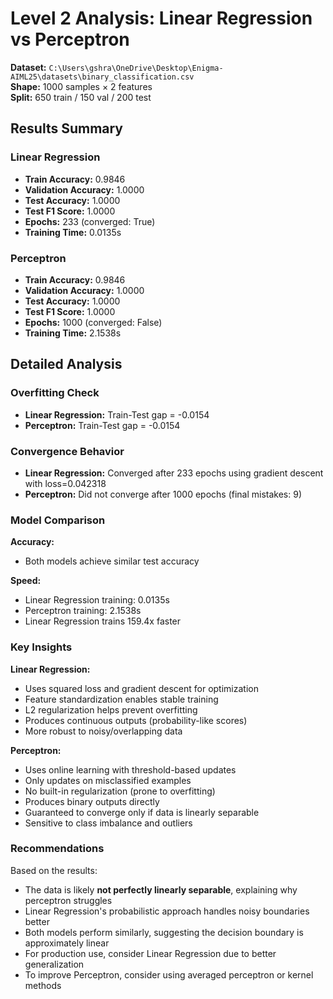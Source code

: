 # Level 2 Analysis: Linear Regression vs Perceptron

**Dataset:** `C:\Users\gshra\OneDrive\Desktop\Enigma-AIML25\datasets\binary_classification.csv`  
**Shape:** 1000 samples × 2 features  
**Split:** 650 train / 150 val / 200 test  

## Results Summary

### Linear Regression
- **Train Accuracy:** 0.9846
- **Validation Accuracy:** 1.0000
- **Test Accuracy:** 1.0000
- **Test F1 Score:** 1.0000
- **Epochs:** 233 (converged: True)
- **Training Time:** 0.0135s

### Perceptron
- **Train Accuracy:** 0.9846
- **Validation Accuracy:** 1.0000
- **Test Accuracy:** 1.0000
- **Test F1 Score:** 1.0000
- **Epochs:** 1000 (converged: False)
- **Training Time:** 2.1538s

## Detailed Analysis

### Overfitting Check
- **Linear Regression:** Train-Test gap = -0.0154
- **Perceptron:** Train-Test gap = -0.0154

### Convergence Behavior
- **Linear Regression:** Converged after 233 epochs using gradient descent with loss=0.042318
- **Perceptron:** Did not converge after 1000 epochs (final mistakes: 9)

### Model Comparison

**Accuracy:**
- Both models achieve similar test accuracy

**Speed:**
- Linear Regression training: 0.0135s
- Perceptron training: 2.1538s
- Linear Regression trains 159.4x faster

### Key Insights

**Linear Regression:**
- Uses squared loss and gradient descent for optimization
- Feature standardization enables stable training
- L2 regularization helps prevent overfitting
- Produces continuous outputs (probability-like scores)
- More robust to noisy/overlapping data

**Perceptron:**
- Uses online learning with threshold-based updates
- Only updates on misclassified examples
- No built-in regularization (prone to overfitting)
- Produces binary outputs directly
- Guaranteed to converge only if data is linearly separable
- Sensitive to class imbalance and outliers

### Recommendations

Based on the results:
- The data is likely **not perfectly linearly separable**, explaining why perceptron struggles
- Linear Regression's probabilistic approach handles noisy boundaries better
- Both models perform similarly, suggesting the decision boundary is approximately linear
- For production use, consider Linear Regression due to better generalization
- To improve Perceptron, consider using averaged perceptron or kernel methods
